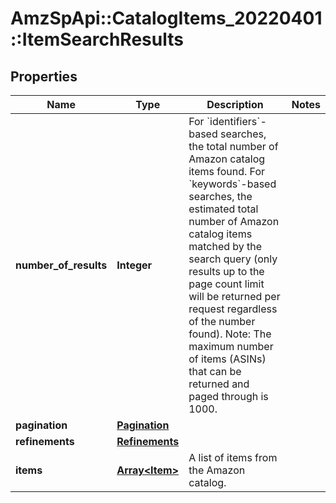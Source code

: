 # AmzSpApi::CatalogItems_20220401::ItemSearchResults

## Properties
Name | Type | Description | Notes
------------ | ------------- | ------------- | -------------
**number_of_results** | **Integer** | For &#x60;identifiers&#x60;-based searches, the total number of Amazon catalog items found. For &#x60;keywords&#x60;-based searches, the estimated total number of Amazon catalog items matched by the search query (only results up to the page count limit will be returned per request regardless of the number found).  Note: The maximum number of items (ASINs) that can be returned and paged through is 1000. | 
**pagination** | [**Pagination**](Pagination.md) |  | 
**refinements** | [**Refinements**](Refinements.md) |  | 
**items** | [**Array&lt;Item&gt;**](Item.md) | A list of items from the Amazon catalog. | 

